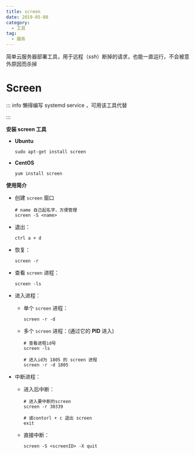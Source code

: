 ```yaml
---
title: screen
date: 2019-05-08
category:
  - 工具
tag:
  - 服务
---
```


简单云服务器部署工具，用于远程（*ssh*）断掉的请求，也能一直运行，不会被意外原因而杀掉

<!-- more -->

# Screen

::: info 懒得编写 systemd service ，可用该工具代替

:::

**安装 screen 工具** 

- **Ubuntu** 

  ```shell
  sudo apt-get install screen
  ```

- **CentOS** 

  ```shell
  yum install screen
  ```

**使用简介**

- 创建 `screen` 窗口

  ```shell
  # name 自己起名字，方便管理
  screen -S <name>
  ```

- 退出：

  ```shell
  ctrl a + d
  ```

- 恢复：

  ```shell
  screen -r
  ```

- 查看 `screen` 进程：

  ```shell
  screen -ls
  ```

- 进入进程：

  - 单个 `screen` 进程：

    ```shell
    screen -r -d
    ```

  - 多个 `screen` 进程：(通过它的 **PID** 进入)

    ```shell
    # 查看进程id号
    screen -ls
  
    # 进入id为 1805 的 screen 进程
    screen -r -d 1805
    ```

- 中断进程：

  - 进入后中断：

    ```shell
    # 进入要中断的screen
    screen -r 30339

    # 或contorl + c 退出 screen
    exit
    ```

  - 直接中断：

    ```shell
    screen -S <screenID> -X quit
    ```
